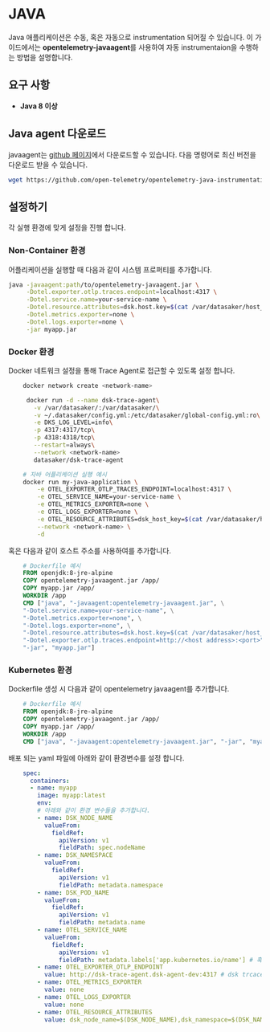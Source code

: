 # JAVA

Java 애플리케이션은 수동, 혹은 자동으로 instrumentation 되어질 수 있습니다. 이 가이드에서는 **opentelemetry-javaagent**를 사용하여 자동 instrumentaion을 수행하는 방법을 설명합니다.

## 요구 사항

* **Java 8 이상**

## Java agent 다운로드

javaagent는 [github 페이지](https://github.com/open-telemetry/opentelemetry-java-instrumentation/releases/latest)에서 다운로드할 수 있습니다.
다음 명령어로 최신 버전을 다운로드 받을 수 있습니다.

```bash
wget https://github.com/open-telemetry/opentelemetry-java-instrumentation/releases/latest/download/opentelemetry-javaagent.jar
```

## 설정하기

각 실행 환경에 맞게 설정을 진행 합니다.

### Non-Container 환경

어플리케이션을 실행할 때 다음과 같이 시스템 프로퍼티를 추가합니다.

``` bash
java -javaagent:path/to/opentelemetry-javaagent.jar \
     -Dotel.exporter.otlp.traces.endpoint=localhost:4317 \
     -Dotel.service.name=your-service-name \
     -Dotel.resource.attributes=dsk.host.key=$(cat /var/datasaker/host_key) \
     -Dotel.metrics.exporter=none \
     -Dotel.logs.exporter=none \
     -jar myapp.jar
```

### Docker 환경

Docker 네트워크 설정을 통해 Trace Agent로 접근할 수 있도록 설정 합니다.

``` bash
    docker network create <network-name>
```

``` bash
     docker run -d --name dsk-trace-agent\
       -v /var/datasaker/:/var/datasaker/\
       -v ~/.datasaker/config.yml:/etc/datasaker/global-config.yml:ro\
       -e DKS_LOG_LEVEL=info\
       -p 4317:4317/tcp\
       -p 4318:4318/tcp\
       --restart=always\
       --network <network-name>
       datasaker/dsk-trace-agent
```

``` bash
    # 자바 어플리케이션 실행 예시
    docker run my-java-application \
        -e OTEL_EXPORTER_OTLP_TRACES_ENDPOINT=localhost:4317 \
        -e OTEL_SERVICE_NAME=your-service-name \
        -e OTEL_METRICS_EXPORTER=none \
        -e OTEL_LOGS_EXPORTER=none \
        -e OTEL_RESOURCE_ATTRIBUTES=dsk_host_key=$(cat /var/datasaker/host_key) \
        --network <network-name> \
        -d
```

혹은 다음과 같이 호스트 주소를 사용하여를 추가합니다.

``` dockerfile
    # Dockerfile 예시
    FROM openjdk:8-jre-alpine
    COPY opentelemetry-javaagent.jar /app/
    COPY myapp.jar /app/
    WORKDIR /app
    CMD ["java", "-javaagent:opentelemetry-javaagent.jar", \
    "-Dotel.service.name=your-service-name", \
    "-Dotel.metrics.exporter=none", \
    "-Dotel.logs.exporter=none", \
    "-Dotel.resource.attributes=dsk.host.key=$(cat /var/datasaker/host_key)", \
    "-Dotel.exporter.otlp.traces.endpoint=http://<host address>:<port>",\
    "-jar", "myapp.jar"]
```

### Kubernetes 환경

Dockerfile 생성 시 다음과 같이 opentelemetry javaagent를 추가합니다.

``` dockerfile
    # Dockerfile 예시
    FROM openjdk:8-jre-alpine
    COPY opentelemetry-javaagent.jar /app/
    COPY myapp.jar /app/
    WORKDIR /app
    CMD ["java", "-javaagent:opentelemetry-javaagent.jar", "-jar", "myapp.jar"]
```

배포 되는 yaml 파일에 아래와 같이 환경변수를 설정 합니다.

``` yaml
    spec:
      containers:
      - name: myapp
        image: myapp:latest
        env:
        # 아래와 같이 환경 변수들을 추가합니다.
        - name: DSK_NODE_NAME
          valueFrom:
            fieldRef:
              apiVersion: v1
              fieldPath: spec.nodeName
        - name: DSK_NAMESPACE
          valueFrom:
            fieldRef:
              apiVersion: v1
              fieldPath: metadata.namespace
        - name: DSK_POD_NAME
          valueFrom:
            fieldRef:
              apiVersion: v1
              fieldPath: metadata.name
        - name: OTEL_SERVICE_NAME
          valueFrom:
            fieldRef:
              apiVersion: v1
              fieldPath: metadata.labels['app.kubernetes.io/name'] # 혹은 서비스를 구분할 수 있는 다른 label
        - name: OTEL_EXPORTER_OTLP_ENDPOINT
          value: http://dsk-trace-agent.dsk-agent-dev:4317 # dsk trcace agent 서비스명
        - name: OTEL_METRICS_EXPORTER
          value: none
        - name: OTEL_LOGS_EXPORTER
          value: none
        - name: OTEL_RESOURCE_ATTRIBUTES
          value: dsk_node_name=$(DSK_NODE_NAME),dsk_namespace=$(DSK_NAMESPACE),dsk_pod_name=$(DSK_POD_NAME),dsk_app_name=$(DSK_NAMESPACE)_$(DSK_POD_NAME)
```
